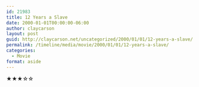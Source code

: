 ```yaml
---
id: 21983
title: 12 Years a Slave
date: 2000-01-01T00:00:00-06:00
author: claycarson
layout: post
guid: http://claycarson.net/uncategorized/2000/01/01/12-years-a-slave/
permalink: /timeline/media/movie/2000/01/01/12-years-a-slave/
categories:
  - Movie
format: aside
---
```

<div class="media-details"></div>

<div class="media-creator"></div>

<div class="media-rating">★★★☆☆</div>